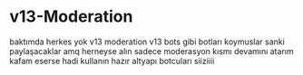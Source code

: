 # v13-Moderation
baktımda herkes yok v13 moderation v13 bots gibi botları koymuslar sanki paylaşacaklar amq herneyse alın sadece moderasyon kısmı devamını atarım kafam eserse hadi kullanın hazır altyapı botcuları siiziiii 
